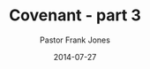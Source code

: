 ---
lunr: "true"
title: "Covenant - part 3"
author: "Pastor Frank Jones"
postDate: "07-27-2014"
date: 2014-07-27
category: "sermons"
slug: "2014/07/07272014_ffc"
icon: microphone
audioLink: "07272014_ffc"
tags: [covenant]
mp3: "07272014_ffc/07272014.mp3"
ogg: "07272014_ffc/07272014.ogg"
linkurl: "https://archive.org/download/07272014_ffc/07272014_ffc_files.xml"
ipath: "https://archive.org/download/07272014_ffc/07272014.mp3"
layout: sermon.html
---